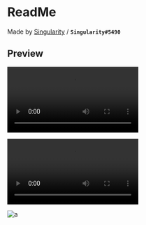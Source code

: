 # ReadMe
Made by [Singularity](https://v3rmillion.net/member.php?action=profile&uid=947830) / **`Singularity#5490`**

## Preview
![video](https://i.gyazo.com/a9e4288bbaf1c9b96f464f04a755783f.mp4)

![video](https://gyazo.com/bd45a28edd95adcc1ed6693c734d51dd.mp4)

![a](https://external-content.duckduckgo.com/iu/?u=https%3A%2F%2Fi.imgur.com%2FZLvNAqi.png)
